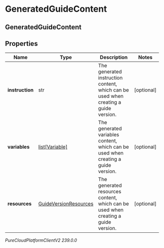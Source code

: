 # GeneratedGuideContent

## GeneratedGuideContent

## Properties

|Name | Type | Description | Notes|
|------------ | ------------- | ------------- | -------------|
| **instruction** | str | The generated instruction content, which can be used when creating a guide version. | [optional] |
| **variables** | [list[Variable]](Variable) | The generated variables content, which can be used when creating a guide version. | [optional] |
| **resources** | [GuideVersionResources](GuideVersionResources) | The generated resources content, which can be used when creating a guide version. | [optional] |



_PureCloudPlatformClientV2 239.0.0_
